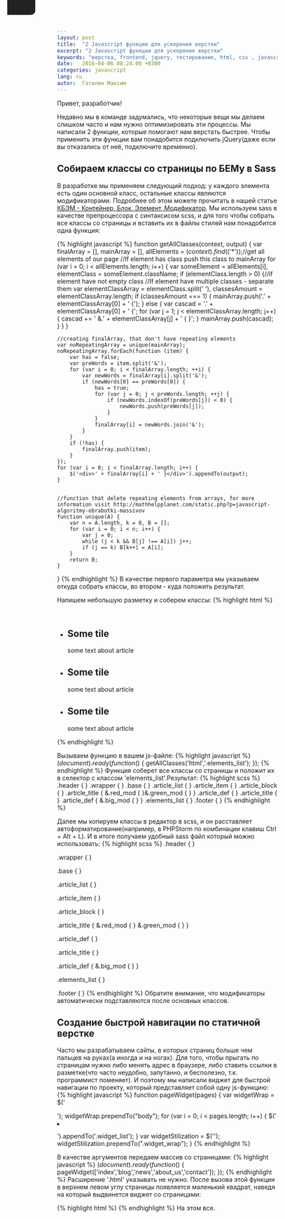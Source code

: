 ```yaml
---
layout: post
title:  "2 Javascript функции для ускорения верстки"
excerpt: "2 Javascript функции для ускорения верстки"
keywords: "верстка, frontend, jquery, тестирование, html, css , javascript"
date:   2016-04-06 08:24:00 +0300
categories: javascript
lang: ru
autor:  Гатилин Максим
---
```

Привет, разработчик!

Недавно мы в команде задумались, что некоторые вещи мы делаем слишком часто и нам нужно оптимизировать эти процессы. Мы написали 2 функции, которые помогают нам верстать быстрее. Чтобы применить эти функции вам понадобится подключить jQuery(даже если вы отказались от неё, подключите временно).

## Собираем классы со страницы по БЕМу в Sass

В разработке мы применяем следующий подход: у каждого элемента есть один основной класс, остальные классы являются модификаторами. Подробнее об этом можете прочитать в нашей статье <a href="http://glivera-team.github.io/structure/2016/02/11/kbem.html" target="_blank">КБЭМ - Контейнер, Блок, Элемент, Модификатор</a>.
Мы используем sass в качестве препроцессора с синтаксисом scss, и для того чтобы собрать все классы со страницы и вставить их в файлы стилей нам понадобится одна функция:


{% highlight javascript %}
function getAllClasses(context, output) {
	var finalArray = [],
		mainArray = [],
		allElements = $(context).find($('*'));//get all elements of our page
	//If element has class push this class to mainArray
	for (var i = 0; i < allElements.length; i++) {
		var someElement = allElements[i],
			elementClass = someElement.className;
		if (elementClass.length > 0) {//if element have not empty class
			//If element have multiple classes - separate them
			var elementClassArray = elementClass.split(' '),
				classesAmount = elementClassArray.length;
			if (classesAmount === 1) {
				mainArray.push('.' + elementClassArray[0] + ' {');
			} else {
				var cascad = '.' + elementClassArray[0] + ' {';
				for (var j = 1; j < elementClassArray.length; j++) {
					cascad += ' &.' + elementClassArray[j] + ' { }';
				}
				mainArray.push(cascad);
			}
		}
	}

	//creating finalArray, that don't have repeating elements
	var noRepeatingArray = unique(mainArray);
	noRepeatingArray.forEach(function (item) {
		var has = false;
		var preWords = item.split('&');
		for (var i = 0; i < finalArray.length; ++i) {
			var newWords = finalArray[i].split('&');
			if (newWords[0] == preWords[0]) {
				has = true;
				for (var j = 0; j < preWords.length; ++j) {
					if (newWords.indexOf(preWords[j]) < 0) {
						newWords.push(preWords[j]);
					}
				}
				finalArray[i] = newWords.join('&');
			}
		}
		if (!has) {
			finalArray.push(item);
		}
	});
	for (var i = 0; i < finalArray.length; i++) {
		$('<div>' + finalArray[i] + ' }</div>').appendTo(output);
	}


	//function that delete repeating elements from arrays, for more information visit http://mathhelpplanet.com/static.php?p=javascript-algoritmy-obrabotki-massivov
	function unique(A) {
		var n = A.length, k = 0, B = [];
		for (var i = 0; i < n; i++) {
			var j = 0;
			while (j < k && B[j] !== A[i]) j++;
			if (j == k) B[k++] = A[i];
		}
		return B;
	}
}
{% endhighlight %}
В качестве первого параметра мы указываем откуда собрать классы, во втором - куда положить результат.

Напишем небольшую разметку и соберем классы:
{% highlight html %}
<!DOCTYPE html>
<html lang="ru">
  <head>
  <!-- content of the head -->
  </head>
  <body>
    <header class="header"></header>
    <div class="wrapper">
      <div class="base">
        <ul class="article_list">
          <li class="article_item">
            <div class="article_block">
              <h2 class="article_title red_mod">Some tile</h2>
              <div class="article_def">
                <p>some text about article</p>
              </div>
            </div>
          </li>
          <li class="article_item">
            <div class="article_block">
              <h2 class="article_title green_mod">Some tile</h2>
              <div class="article_def">
                <p>some text about article</p>
              </div>
            </div>
          </li>
          <li class="article_item">
            <div class="article_block">
              <h2 class="article_title">Some tile</h2>
              <div class="article_def big_mod">
                <p>some text about article</p>
              </div>
            </div>
          </li>
        </ul>
        <div class="elements_list"></div>
      </div>
    </div>
    <footer class="footer"></footer>
  </body>
</html>
{% endhighlight %}

Вызываем функцию в вашем js-файле:
{% highlight javascript %}
$(document).ready(function ($) {
	getAllClasses('html','.elements_list');
});
{% endhighlight %}
Функция соберет все классы со страницы и положит их в селектор с классом 'elements_list'.Результат:
{% highlight scss %}
.header { }
.wrapper { }
.base { }
.article_list { }
.article_item { }
.article_block { }
.article_title { &.red_mod { }&.green_mod { } }
.article_def { }
.article_title { }
.article_def { &.big_mod { } }
.elements_list { }
.footer { }
{% endhighlight %}

Далее мы копируем классы в редактор в scss, и он расставляет автоформатирование(например, в PHPStorm по комбинации клавиш Ctrl + Alt + L). И в итоге получаем удобный sass файл который можно использовать:
{% highlight scss %}
.header {
}

.wrapper {
}

.base {
}

.article_list {
}

.article_item {
}

.article_block {
}

.article_title {
	&.red_mod {
	}
	&.green_mod {
	}
}

.article_def {
}

.article_title {
}

.article_def {
	&.big_mod {
	}
}

.elements_list {
}

.footer {
}
{% endhighlight %}
Обратите внимание, что модификаторы автоматически подставляются после основных классов.

## Создание быстрой навигации по статичной верстке

Часто мы разрабатываем сайты, в которых страниц больше чем пальцев на руках(а иногда и на ногах). Для того, чтобы прыгать по страницам нужно либо менять адрес в браузере, либо ставить ссылки в разметке(что часто неудобно, запутанно, и бесполезно, т.к. программист поменяет). И поэтому мы написали виджет для быстрой навигации по проекту, который представляет собой одну js-функцию:
{% highlight javascript %}
function pageWidget(pages) {
	var widgetWrap = $('<div class="widget_wrap"><ul class="widget_list"></ul></div>');
	widgetWrap.prependTo("body");
	for (var i = 0; i < pages.length; i++) {
		$('<li class="widget_item"><a class="widget_link" href="' + pages[i] + '.html' + '">' + pages[i] + '</a></li>').appendTo('.widget_list');
	}
	var widgetStilization = $('<style>body {position:relative} .widget_wrap{position:absolute;top:0;left:0;z-index:9999;padding:10px 20px;background:#222;border-bottom-right-radius:10px;-webkit-transition:all .3s ease;transition:all .3s ease;-webkit-transform:translate(-100%,0);-ms-transform:translate(-100%,0);transform:translate(-100%,0)}.widget_wrap:after{content:" ";position:absolute;top:0;left:100%;width:24px;height:24px;background:#222 url(data:image/png;base64,iVBORw0KGgoAAAANSUhEUgAAABAAAAAQAgMAAABinRfyAAAABGdBTUEAALGPC/xhBQAAAAxQTFRF////////AAAA////BQBkwgAAAAN0Uk5TxMMAjAd+zwAAACNJREFUCNdjqP///y/DfyBg+LVq1Xoo8W8/CkFYAmwA0Kg/AFcANT5fe7l4AAAAAElFTkSuQmCC) no-repeat 50% 50%;cursor:pointer}.widget_wrap:hover{-webkit-transform:translate(0,0);-ms-transform:translate(0,0);transform:translate(0,0)}.widget_item{padding:0 0 10px}.widget_link{color:#fff;text-decoration:none;font-size:15px;}.widget_link:hover{text-decoration:underline} </style>');
	widgetStilization.prependTo(".widget_wrap");
}
{% endhighlight %}

В качестве аргументов передаем массив со страницами:
{% highlight javascript %}
$(document).ready(function ($) {
	pageWidget(['index','blog','news','about_us','contact']);
});
{% endhighlight %}
Расширение '.html' указывать не нужно. После вызова этой функции в верхнем левом углу страницы появляется маленький квадрат, наведя на который выдвинется виджет со страницами:
<img alt="" src="../../../../i/widgetcss.gif">

{% highlight html %}
{% endhighlight %}
На этом все.